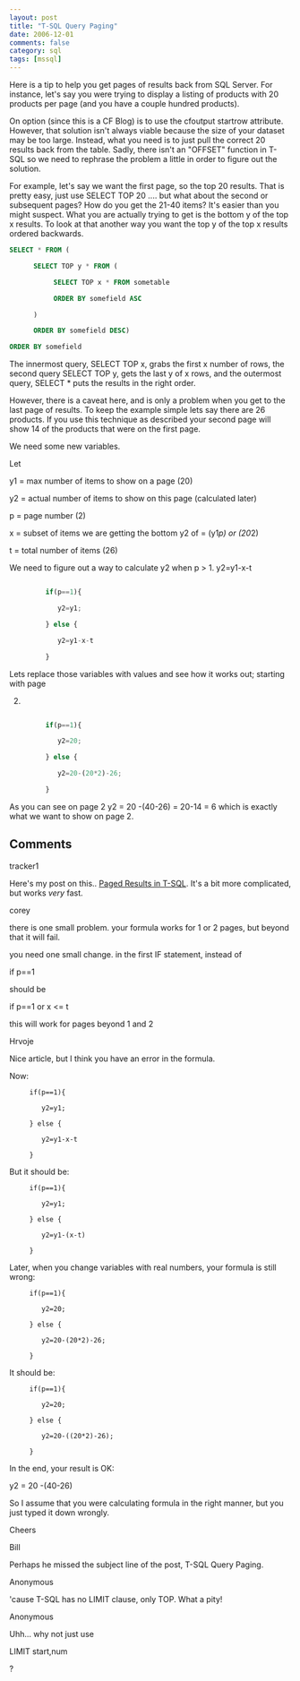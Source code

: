 ```yaml
---
layout: post
title: "T-SQL Query Paging"
date: 2006-12-01
comments: false
category: sql
tags: [mssql]
---
```

Here is a tip to help you get pages of results back from SQL Server. For
instance, let's say you were trying to display a listing of products with 20
products per page (and you have a couple hundred products).

On option (since this is a CF Blog) is to use the cfoutput startrow attribute.
However, that solution isn't always viable because the size of your dataset
may be too large. Instead, what you need is to just pull the correct 20
results back from the table. Sadly, there isn't an "OFFSET" function in T-SQL
so we need to rephrase the problem a little in order to figure out the
solution.

For example, let's say we want the first page, so the top 20 results. That is
pretty easy, just use SELECT TOP 20 .... but what about the second or
subsequent pages? How do you get the 21-40 items? It's easier than you might
suspect. What you are actually trying to get is the bottom y of the top x
results. To look at that another way you want the top y of the top x results
ordered backwards.





```sql
SELECT * FROM (

      SELECT TOP y * FROM (

           SELECT TOP x * FROM sometable

           ORDER BY somefield ASC

      )

      ORDER BY somefield DESC)

ORDER BY somefield


```




The innermost query, SELECT TOP x, grabs the first x number of rows, the second query SELECT TOP y, gets the last y of x rows, and the outermost query, SELECT * puts the results in the right order.


However, there is a caveat here, and is only a problem when you get to the last page of results.  To keep the example simple lets say there are 26 products.  If you use this technique as described your second page will show 14 of the products that were on the first page.


We need some new variables.

Let

y1 = max number of items to show on a page (20)

y2 = actual number of items to show on this page (calculated later)

p  = page number (2)

x  = subset of items we are getting the bottom y2 of = (y1*p) or (20*2)

t  = total number of items (26)


We need to figure out a way to calculate y2 when p > 1.  y2=y1-x-t


```js

         if(p==1){

            y2=y1;

         } else {

            y2=y1-x-t

         }


```



Lets replace those variables with values and see how it works out; starting with page

2.


```js

         if(p==1){

            y2=20;

         } else {

            y2=20-(20*2)-26;

         }


```




As you can see on page 2 y2 = 20 -(40-26) = 20-14 = 6 which is exactly what we want to show on page 2.





## Comments











tracker1






Here's my post on this.. [Paged Results in T-SQL](http://frugalcoder.us/post/2010/02/23/tsql-paged-result-sproc.aspx).  It's a bit more complicated, but works *very* fast.











corey






there is one small problem. your formula works for 1 or 2 pages, but beyond that it will fail.


you need one small change. in the first IF statement, instead of

if p==1


should be


if p==1 or x <= t


this will work for pages beyond 1 and 2











Hrvoje






Nice article, but I think you have an error in the formula.

Now:

         if(p==1){

            y2=y1;

         } else {

            y2=y1-x-t

         }

But it should be:

         if(p==1){

            y2=y1;

         } else {

            y2=y1-(x-t)

         }


Later, when you change variables with real numbers, your formula is still wrong:

         if(p==1){

            y2=20;

         } else {

            y2=20-(20*2)-26;

         }

It should be:

         if(p==1){

            y2=20;

         } else {

            y2=20-((20*2)-26);

         }


In the end, your result is OK:

y2 = 20 -(40-26)


So I assume that you were calculating formula in the right manner, but you just typed it down wrongly.


Cheers











Bill






Perhaps he missed the subject line of the post, T-SQL Query Paging.











Anonymous






'cause T-SQL has no LIMIT clause, only TOP. What a pity!











Anonymous






Uhh... why not just use

LIMIT start,num

?
